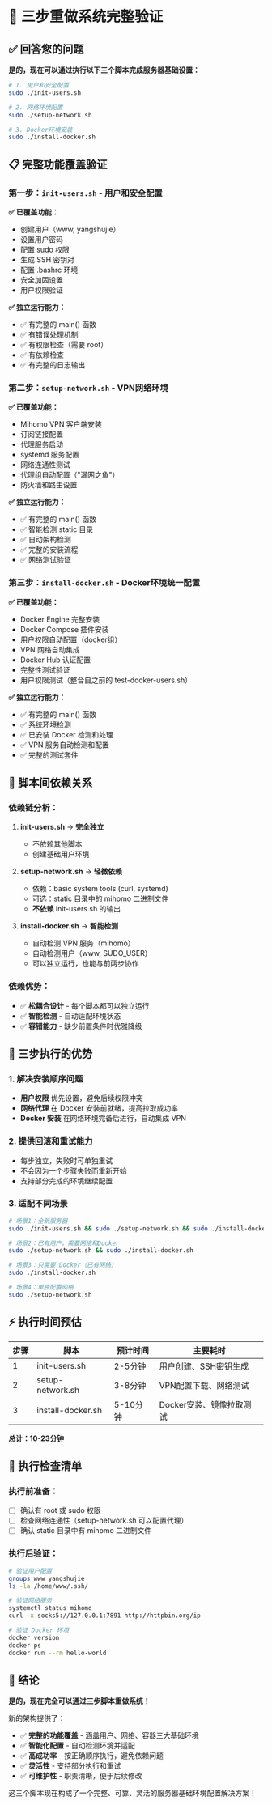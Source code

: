 # 🚀 三步重做系统完整验证

## ✅ 回答您的问题

**是的，现在可以通过执行以下三个脚本完成服务器基础设置：**

```bash
# 1. 用户和安全配置
sudo ./init-users.sh

# 2. 网络环境配置
sudo ./setup-network.sh  

# 3. Docker环境安装
sudo ./install-docker.sh
```

## 📋 完整功能覆盖验证

### 第一步：`init-users.sh` - 用户和安全配置

**✅ 已覆盖功能：**
- 创建用户（www, yangshujie）
- 设置用户密码
- 配置 sudo 权限
- 生成 SSH 密钥对
- 配置 .bashrc 环境
- 安全加固设置
- 用户权限验证

**✅ 独立运行能力：**
- ✅ 有完整的 main() 函数
- ✅ 有错误处理机制
- ✅ 有权限检查（需要 root）
- ✅ 有依赖检查
- ✅ 有完整的日志输出

### 第二步：`setup-network.sh` - VPN网络环境

**✅ 已覆盖功能：**
- Mihomo VPN 客户端安装
- 订阅链接配置
- 代理服务启动
- systemd 服务配置
- 网络连通性测试
- 代理组自动配置（"漏网之鱼"）
- 防火墙和路由设置

**✅ 独立运行能力：**
- ✅ 有完整的 main() 函数
- ✅ 智能检测 static 目录
- ✅ 自动架构检测
- ✅ 完整的安装流程
- ✅ 网络测试验证

### 第三步：`install-docker.sh` - Docker环境统一配置

**✅ 已覆盖功能：**
- Docker Engine 完整安装
- Docker Compose 插件安装
- 用户权限自动配置（docker组）
- VPN 网络自动集成
- Docker Hub 认证配置
- 完整性测试验证
- 用户权限测试（整合自之前的 test-docker-users.sh）

**✅ 独立运行能力：**
- ✅ 有完整的 main() 函数 
- ✅ 系统环境检测
- ✅ 已安装 Docker 检测和处理
- ✅ VPN 服务自动检测和配置
- ✅ 完整的测试套件

## 🔗 脚本间依赖关系

### 依赖链分析：

1. **init-users.sh** → **完全独立**
   - 不依赖其他脚本
   - 创建基础用户环境

2. **setup-network.sh** → **轻微依赖**
   - 依赖：basic system tools (curl, systemd)
   - 可选：static 目录中的 mihomo 二进制文件
   - **不依赖** init-users.sh 的输出

3. **install-docker.sh** → **智能检测**
   - 自动检测 VPN 服务（mihomo）
   - 自动检测用户（www, SUDO_USER）
   - 可以独立运行，也能与前两步协作

### 依赖优势：
- ✅ **松耦合设计** - 每个脚本都可以独立运行
- ✅ **智能检测** - 自动适配环境状态
- ✅ **容错能力** - 缺少前置条件时优雅降级

## 🎯 三步执行的优势

### 1. 解决安装顺序问题
- **用户权限** 优先设置，避免后续权限冲突
- **网络代理** 在 Docker 安装前就绪，提高拉取成功率
- **Docker 安装** 在网络环境完备后进行，自动集成 VPN

### 2. 提供回滚和重试能力
- 每步独立，失败时可单独重试
- 不会因为一个步骤失败而重新开始
- 支持部分完成的环境继续配置

### 3. 适配不同场景
```bash
# 场景1：全新服务器
sudo ./init-users.sh && sudo ./setup-network.sh && sudo ./install-docker.sh

# 场景2：已有用户，需要网络和Docker
sudo ./setup-network.sh && sudo ./install-docker.sh

# 场景3：只需要 Docker（已有网络）
sudo ./install-docker.sh

# 场景4：单独配置网络
sudo ./setup-network.sh
```

## ⚡ 执行时间预估

| 步骤 | 脚本 | 预计时间 | 主要耗时 |
|------|------|----------|----------|
| 1 | init-users.sh | 2-5分钟 | 用户创建、SSH密钥生成 |
| 2 | setup-network.sh | 3-8分钟 | VPN配置下载、网络测试 |
| 3 | install-docker.sh | 5-10分钟 | Docker安装、镜像拉取测试 |

**总计：10-23分钟**

## 📝 执行检查清单

### 执行前准备：
- [ ] 确认有 root 或 sudo 权限
- [ ] 检查网络连通性（setup-network.sh 可以配置代理）
- [ ] 确认 static 目录中有 mihomo 二进制文件

### 执行后验证：
```bash
# 验证用户配置
groups www yangshujie
ls -la /home/www/.ssh/

# 验证网络服务
systemctl status mihomo
curl -x socks5://127.0.0.1:7891 http://httpbin.org/ip

# 验证 Docker 环境
docker version
docker ps
docker run --rm hello-world
```

## 🎊 结论

**是的，现在完全可以通过三步脚本重做系统！**

新的架构提供了：
- ✅ **完整的功能覆盖** - 涵盖用户、网络、容器三大基础环境
- ✅ **智能化配置** - 自动检测环境并适配
- ✅ **高成功率** - 按正确顺序执行，避免依赖问题
- ✅ **灵活性** - 支持部分执行和重试
- ✅ **可维护性** - 职责清晰，便于后续修改

这三个脚本现在构成了一个完整、可靠、灵活的服务器基础环境配置解决方案！
